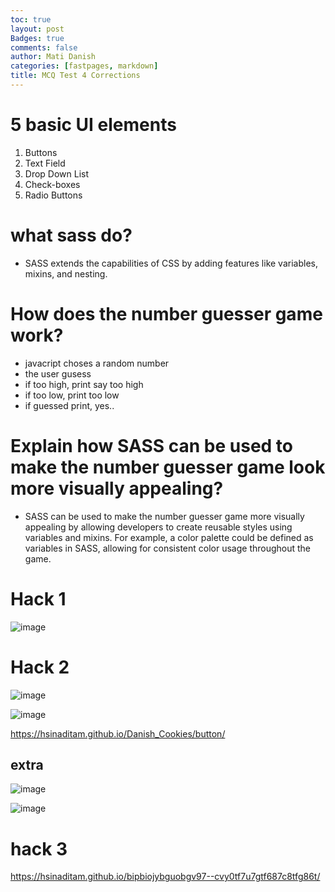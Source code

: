 ```yaml
---
toc: true
layout: post
Badges: true
comments: false
author: Mati Danish
categories: [fastpages, markdown]
title: MCQ Test 4 Corrections
---
```


# 5 basic UI elements
1. Buttons
2. Text Field
3. Drop Down List
4. Check-boxes
5. Radio Buttons

# what sass do?
- SASS extends the capabilities of CSS by adding features like variables, mixins, and nesting.

# How does the number guesser game work?
- javacript choses a random number
- the user gusess
- if too high, print say too high
- if too  low, print too low
- if guessed print, yes..

# Explain how SASS can be used to make the number guesser game look more visually appealing?

- SASS can be used to make the number guesser game more visually appealing by allowing developers to create reusable styles using variables and mixins. For example, a color palette could be defined as variables in SASS, allowing for consistent color usage throughout the game.


# Hack 1

![image](/Danish_Cookies/images/sass1.png)


# Hack 2

![image](/Danish_Cookies/images/button_0.png)

![image](/Danish_Cookies/images/button_1.png)


https://hsinaditam.github.io/Danish_Cookies/button/



## extra 
![image](/Danish_Cookies/images/button1_0.png)

![image](/Danish_Cookies/images/button1_1.png)



# hack 3
https://hsinaditam.github.io/bipbiojybguobgv97--cvy0tf7u7gtf687c8tfg86t/


